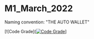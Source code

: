 # M1_March_2022
Naming convention: "THE AUTO WALLET"

[![Code Grade]([![Code Grade](<BADGE-LINK>)](<DASHBOARD-LINK>)]

